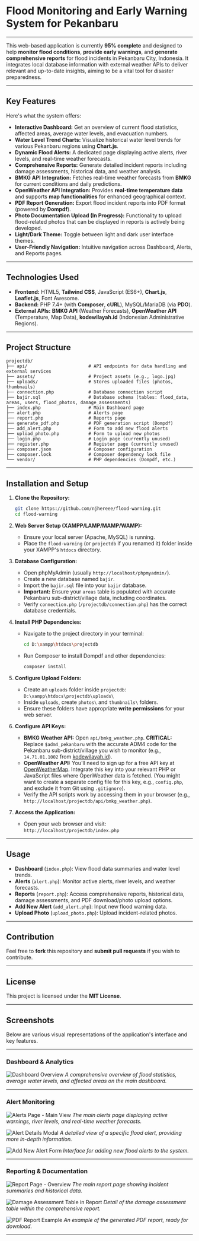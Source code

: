 # Flood Monitoring and Early Warning System for Pekanbaru

-----

This web-based application is currently **95% complete** and designed to help **monitor flood conditions**, **provide early warnings**, and **generate comprehensive reports** for flood incidents in Pekanbaru City, Indonesia. It integrates local database information with external weather APIs to deliver relevant and up-to-date insights, aiming to be a vital tool for disaster preparedness.

-----

## Key Features

Here's what the system offers:

  - **Interactive Dashboard:** Get an overview of current flood statistics, affected areas, average water levels, and evacuation numbers.
  - **Water Level Trend Charts:** Visualize historical water level trends for various Pekanbaru regions using **Chart.js**.
  - **Dynamic Flood Alerts:** A dedicated page displaying active alerts, river levels, and real-time weather forecasts.
  - **Comprehensive Reports:** Generate detailed incident reports including damage assessments, historical data, and weather analysis.
  - **BMKG API Integration:** Fetches real-time weather forecasts from **BMKG** for current conditions and daily predictions.
  - **OpenWeather API Integration:** Provides **real-time temperature data** and supports **map functionalities** for enhanced geographical context.
  - **PDF Report Generation:** Export flood incident reports into PDF format (powered by **Dompdf**).
  - **Photo Documentation Upload (In Progress):** Functionality to upload flood-related photos that can be displayed in reports is actively being developed.
  - **Light/Dark Theme:** Toggle between light and dark user interface themes.
  - **User-Friendly Navigation:** Intuitive navigation across Dashboard, Alerts, and Reports pages.

-----

## Technologies Used

  - **Frontend:** HTML5, **Tailwind CSS**, JavaScript (ES6+), **Chart.js**, **Leaflet.js**, Font Awesome.
  - **Backend:** PHP 7.4+ (with **Composer**, **cURL**), MySQL/MariaDB (via **PDO**).
  - **External APIs:** **BMKG API** (Weather Forecasts), **OpenWeather API** (Temperature, Map Data), **kodewilayah.id** (Indonesian Administrative Regions).

-----

## Project Structure

```
projectdb/
├── api/                       # API endpoints for data handling and external services
├── assets/                    # Project assets (e.g., logo.jpg)
├── uploads/                   # Stores uploaded files (photos, thumbnails)
├── connection.php             # Database connection script
├── bajir.sql                  # Database schema (tables: flood_data, areas, users, flood_photos, damage_assessments)
├── index.php                  # Main Dashboard page
├── alert.php                  # Alerts page
├── report.php                 # Reports page
├── generate_pdf.php           # PDF generation script (Dompdf)
├── add_alert.php              # Form to add new flood alerts
├── upload_photo.php           # Form to upload new photos
├── login.php                  # Login page (currently unused)
├── register.php               # Register page (currently unused)
├── composer.json              # Composer configuration
├── composer.lock              # Composer dependency lock file
└── vendor/                    # PHP dependencies (Dompdf, etc.)
```

-----

## Installation and Setup

1.  **Clone the Repository:**

    ```bash
    git clone https://github.com/njhereee/flood-warning.git
    cd flood-warning
    ```

2.  **Web Server Setup (XAMPP/LAMP/MAMP/WAMP):**

      * Ensure your local server (Apache, MySQL) is running.
      * Place the `flood-warning` (or `projectdb` if you renamed it) folder inside your XAMPP's `htdocs` directory.

3.  **Database Configuration:**

      * Open phpMyAdmin (usually `http://localhost/phpmyadmin/`).
      * Create a new database named `bajir`.
      * Import the `bajir.sql` file into your `bajir` database.
      * **Important:** Ensure your `areas` table is populated with accurate Pekanbaru sub-district/village data, including coordinates.
      * Verify `connection.php` (`/projectdb/connection.php`) has the correct database credentials.

4.  **Install PHP Dependencies:**

      * Navigate to the project directory in your terminal:
        ```bash
        cd D:\xampp\htdocs\projectdb
        ```
      * Run Composer to install Dompdf and other dependencies:
        ```bash
        composer install
        ```

5.  **Configure Upload Folders:**

      * Create an `uploads` folder inside `projectdb`: `D:\xampp\htdocs\projectdb\uploads\`
      * Inside `uploads`, create `photos\` and `thumbnails\` folders.
      * Ensure these folders have appropriate **write permissions** for your web server.

6.  **Configure API Keys:**

      * **BMKG Weather API:** Open `api/bmkg_weather.php`. **CRITICAL:** Replace `$adm4_pekanbaru` with the accurate ADM4 code for the Pekanbaru sub-district/village you wish to monitor (e.g., `14.71.01.1002` from [kodewilayah.id](https://kodewilayah.id)).
      * **OpenWeather API:** You'll need to sign up for a free API key at [OpenWeatherMap](https://openweathermap.org/api). Integrate this key into your relevant PHP or JavaScript files where OpenWeather data is fetched. (You might want to create a separate config file for this key, e.g., `config.php`, and exclude it from Git using `.gitignore`).
      * Verify the API scripts work by accessing them in your browser (e.g., `http://localhost/projectdb/api/bmkg_weather.php`).

7.  **Access the Application:**

      * Open your web browser and visit: `http://localhost/projectdb/index.php`

-----

## Usage

  - **Dashboard** (`index.php`): View flood data summaries and water level trends.
  - **Alerts** (`alert.php`): Monitor active alerts, river levels, and weather forecasts.
  - **Reports** (`report.php`): Access comprehensive reports, historical data, damage assessments, and PDF download/photo upload options.
  - **Add New Alert** (`add_alert.php`): Input new flood warning data.
  - **Upload Photo** (`upload_photo.php`): Upload incident-related photos.

-----

## Contribution

Feel free to **fork** this repository and **submit pull requests** if you wish to contribute.

-----

## License

This project is licensed under the **MIT License**.

-----

## Screenshots

Below are various visual representations of the application's interface and key features.

---

### Dashboard & Analytics

![Dashboard Overview](screenshoot/dashboard.png)
*A comprehensive overview of flood statistics, average water levels, and affected areas on the main dashboard.*

---

### Alert Monitoring

![Alerts Page - Main View](screenshoot/alert_page.png)
*The main alerts page displaying active warnings, river levels, and real-time weather forecasts.*

![Alert Details Modal](screenshoot/alert_page2.png)
*A detailed view of a specific flood alert, providing more in-depth information.*

![Add New Alert Form](screenshoot/alert_page3.png)
*Interface for adding new flood alerts to the system.*

---

### Reporting & Documentation

![Report Page - Overview](screenshoot/report_page.png)
*The main report page showing incident summaries and historical data.*

![Damage Assessment Table in Report](screenshoot/report_page2.png)
*Detail of the damage assessment table within the comprehensive report.*

![PDF Report Example](screenshoot/example_pdf.png)
*An example of the generated PDF report, ready for download.*

---

